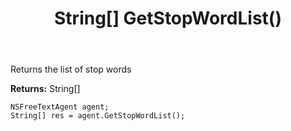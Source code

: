﻿---
uid: crmscript_ref_NSFreeTextAgent_GetStopWordList
title: String[] GetStopWordList()
intellisense: NSFreeTextAgent.GetStopWordList
keywords: NSFreeTextAgent, GetStopWordList
so.topic: reference
---

Returns the list of stop words


**Returns:** String[]

```crmscript
NSFreeTextAgent agent;
String[] res = agent.GetStopWordList();
```

